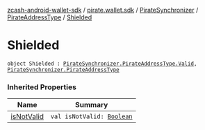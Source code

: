 [zcash-android-wallet-sdk](../../../index.md) / [pirate.wallet.sdk](../../index.md) / [PirateSynchronizer](../index.md) / [PirateAddressType](index.md) / [Shielded](./-shielded.md)

# Shielded

`object Shielded : `[`PirateSynchronizer.PirateAddressType.Valid`](-valid.md)`, `[`PirateSynchronizer.PirateAddressType`](index.md)

### Inherited Properties

| Name | Summary |
|---|---|
| [isNotValid](is-not-valid.md) | `val isNotValid: `[`Boolean`](https://kotlinlang.org/api/latest/jvm/stdlib/kotlin/-boolean/index.html) |

